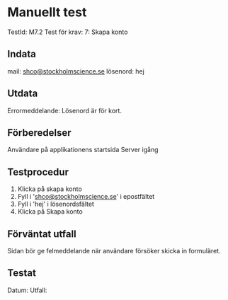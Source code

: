 # Manuellt test 
TestId: M7.2
Test för krav: 7: Skapa konto

## Indata
mail: shco@stockholmscience.se
lösenord: hej

## Utdata
Errormeddelande: Lösenord är för kort.
## Förberedelser
Användare på applikationens startsida
Server igång

## Testprocedur
1. Klicka på skapa konto
2. Fyll i 'shco@stockholmscience.se' i epostfältet
3. Fyll i 'hej' i lösenordsfältet
4. Klicka på Skapa konto

## Förväntat utfall
Sidan bör ge felmeddelande när användare försöker skicka in formuläret. 

## Testat
Datum: 
Utfall: 